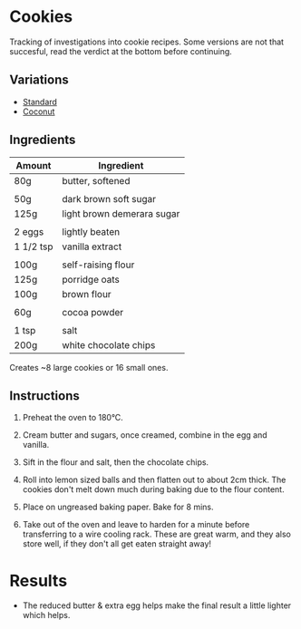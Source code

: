 
# Cookies

Tracking of investigations into cookie recipes. Some versions are not that succesful, read the
verdict at the bottom before continuing.

## Variations

 - [Standard](https://github.com/michaeljones/cookies/tree/master)
 - [Coconut](https://github.com/michaeljones/cookies/tree/coconut)

## Ingredients

Amount     |  Ingredient
--------   |------------
80g        |  butter, softened
           |
50g        |  dark brown soft sugar
125g       |  light brown demerara sugar
           |
2 eggs     |  lightly beaten
1 1/2 tsp  |  vanilla extract
           |
100g       |  self-raising flour
125g       |  porridge oats
100g       |  brown flour
           |
60g        |  cocoa powder
           |
1 tsp      |  salt
200g       |  white chocolate chips

Creates ~8 large cookies or 16 small ones.

## Instructions

1. Preheat the oven to 180°C.

2. Cream butter and sugars, once creamed, combine in the egg and vanilla.

3. Sift in the flour and salt, then the chocolate chips.

4. Roll into lemon sized balls and then flatten out to about 2cm thick. The cookies don't melt
   down much during baking due to the flour content.

5. Place on ungreased baking paper. Bake for 8 mins.

6. Take out of the oven and leave to harden for a minute before transferring to
   a wire cooling rack. These are great warm, and they also store well, if they
   don't all get eaten straight away!


# Results

- The reduced butter & extra egg helps make the final result a little lighter which helps.
